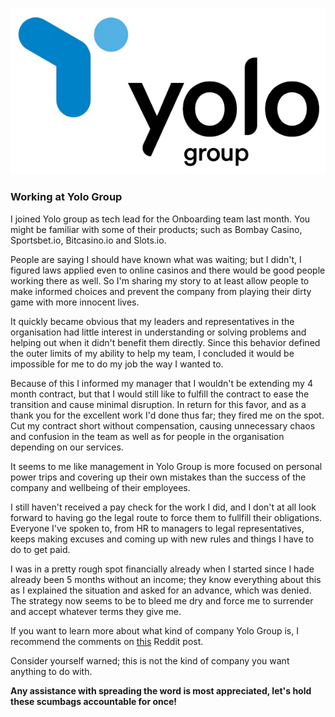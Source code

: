 ![Logo](logo.png)

### Working at Yolo Group

I joined Yolo group as tech lead for the Onboarding team last month. You might be familiar with some of their products; such as Bombay Casino, Sportsbet.io, Bitcasino.io and Slots.io.

People are saying I should have known what was waiting; but I didn't, I figured laws applied even to online casinos and there would be good people working there as well. So I'm sharing my story to at least allow people to make informed choices and prevent the company from playing their dirty game with more innocent lives.

It quickly became obvious that my leaders and representatives in the organisation had little interest in understanding or solving problems and helping out when it didn't benefit them directly. Since this behavior defined the outer limits of my ability to help my team, I concluded it would be impossible for me to do my job the way I wanted to.

Because of this I informed my manager that I wouldn't be extending my 4 month contract, but that I would still like to fulfill the contract to ease the transition and cause minimal disruption. In return for this favor, and as a thank you for the excellent work I'd done thus far; they fired me on the spot. Cut my contract short without compensation, causing unnecessary chaos and confusion in the team as well as for people in the organisation depending on our services.

It seems to me like management in Yolo Group is more focused on personal power trips and covering up their own mistakes than the success of the company and wellbeing of their employees. 

I still haven't received a pay check for the work I did, and I don't at all look forward to having go the legal route to force them to fullfill their obligations. Everyone I've spoken to, from HR to managers to legal representatives, keeps making excuses and coming up with new rules and things I have to do to get paid.

I was in a pretty rough spot financially already when I started since I hade already been 5 months without an income; they know everything about this as I explained the situation and asked for an advance, which was denied. The strategy now seems to be to bleed me dry and force me to surrender and accept whatever terms they give me.

If you want to learn more about what kind of company Yolo Group is, I recommend the comments on [this](https://www.reddit.com/r/Eesti/comments/1l4s2l0/how_yolo_group_deals_with_failure/) Reddit post.

Consider yourself warned; this is not the kind of company you want anything to do with.

**Any assistance with spreading the word is most appreciated, let's hold these scumbags accountable for once!**